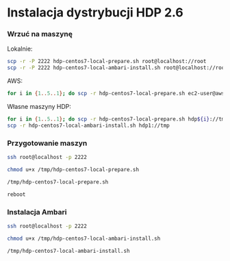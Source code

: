 
# Instalacja dystrybucji HDP 2.6

### Wrzuć na maszynę

Lokalnie:
~~~bash
scp -r -P 2222 hdp-centos7-local-prepare.sh root@localhost://root
scp -r -P 2222 hdp-centos7-local-ambari-install.sh root@localhost://root
~~~

AWS:
~~~bash
for i in {1..5..1}; do scp -r hdp-centos7-local-prepare.sh ec2-user@aws${i}://tmp; done
~~~

Własne maszyny HDP:
~~~bash
for i in {1..5..1}; do scp -r hdp-centos7-local-prepare.sh hdp${i}://tmp; done
scp -r hdp-centos7-local-ambari-install.sh hdp1://tmp
~~~


### Przygotowanie maszyn

~~~bash
ssh root@localhost -p 2222

chmod u+x /tmp/hdp-centos7-local-prepare.sh

/tmp/hdp-centos7-local-prepare.sh

reboot
~~~

### Instalacja Ambari

~~~bash
ssh root@localhost -p 2222

chmod u+x /tmp/hdp-centos7-local-ambari-install.sh

/tmp/hdp-centos7-local-ambari-install.sh
~~~